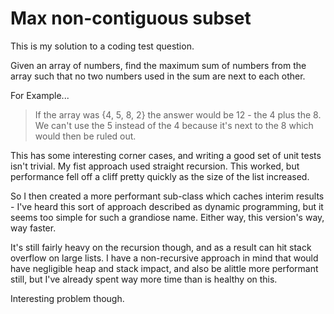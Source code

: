Max non-contiguous subset
=========================

This is my solution to a coding test question.

Given an array of numbers, find the maximum sum of numbers from the array such that no two numbers used in the sum
are next to each other.

For Example...
>   If the array was {4, 5, 8, 2} the answer would be 12 - the 4 plus the 8. We can't use the 5 instead of the 4
>   because it's next to the 8 which would then be ruled out.

This has some interesting corner cases, and writing a good set of unit tests isn't trivial. My fist approach used
straight recursion. This worked, but performance fell off a cliff pretty quickly as the size of the list increased.

So I then created a more performant sub-class which caches interim results - I've heard this sort of approach
described as dynamic programming, but it seems too simple for such a grandiose name. Either way, this version's
way, way faster.

It's still fairly heavy on the recursion though, and as a result can hit stack overflow on large lists. I have a
non-recursive approach in mind that would have negligible heap and stack impact, and also be alittle more
performant still, but I've already spent way more time than is healthy on this.

Interesting problem though.
